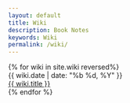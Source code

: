 ```yaml
---
layout: default
title: Wiki 
description: Book Notes
keywords: Wiki
permalink: /wiki/
---
```


<div class="wikilist">
    {% for wiki in site.wiki reversed%}
    <div class="overview">
        <div class="date">{{ wiki.date | date: "%b %d, %Y" }}</div>
        <div class="detail"><a href="{{ site.url }}{{ wiki.url }}">{{ wiki.title }}</a></div>
    </div>
    {% endfor %}
</div>
<!--{% include pagination.html %}>


<!-- <ul>
{% for wiki in site.wiki %}
{% if wiki.title != "Wiki Template" %}
<li><a href="{{ site.url }}{{ wiki.url }}">{{ wiki.title }}</a></li>
{% endif %}
{% endfor %}
</ul> -->
